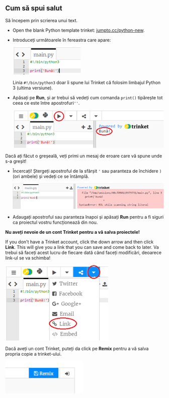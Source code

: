 ## Cum să spui salut

Să începem prin scrierea unui text.

+ Open the blank Python template trinket: <a href="http://jumpto.cc/python-new" target="_blank">jumpto.cc/python-new</a>.

+ Introduceți următoarele în fereastra care apare:
    
    ![captură de ecran](images/me-hi.png)
    
    Linia `#!/bin/python3` doar îi spune lui Trinket că folosim limbajul Python 3 (ultima versiune).

+ Apăsați pe **Run**, și ar trebui să vedeți cum comanda `print()` tipărește tot ceea ce este între apostrofuri`''`.
    
    ![captură de ecran](images/me-hi-test.png)

Dacă ați făcut o greșeală, veți primi un mesaj de eroare care vă spune unde s-a greșit!

+ Încercați! Ștergeți apostroful de la sfârșit `'` sau paranteza de închidere `)` (ori ambele) și vedeți ce se întâmplă.
    
    ![captură de ecran](images/me-syntax.png)

+ Adaugați apostroful sau paranteza înapoi și apăsați **Run** pentru a fi siguri ca proiectul vostru funcționează din nou.

**Nu aveți nevoie de un cont Trinket pentru a vă salva proiectele!**

If you don't have a Trinket account, click the down arrow and then click **Link**. This will give you a link that you can save and come back to later. Va trebui să faceți acest lucru de fiecare dată când faceți modificări, deoarece link-ul se va schimba!

![captură de ecran](images/me-link.png)

Dacă aveți un cont Trinket, puteți da click pe **Remix** pentru a vă salva propria copie a trinket-ului.

![captură de ecran](images/me-remix.png)